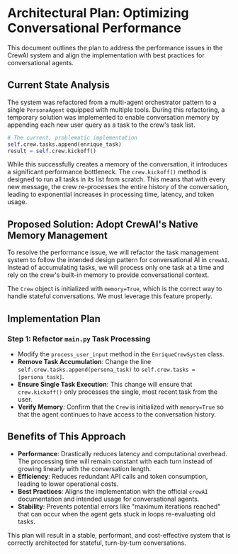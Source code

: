 # Architectural Plan: Optimizing Conversational Performance

This document outlines the plan to address the performance issues in the CrewAI system and align the implementation with best practices for conversational agents.

## Current State Analysis

The system was refactored from a multi-agent orchestrator pattern to a single `PersonaAgent` equipped with multiple tools. During this refactoring, a temporary solution was implemented to enable conversation memory by appending each new user query as a task to the crew's task list.

```python
# The current, problematic implementation
self.crew.tasks.append(enrique_task)
result = self.crew.kickoff()
```

While this successfully creates a memory of the conversation, it introduces a significant performance bottleneck. The `crew.kickoff()` method is designed to run all tasks in its list from scratch. This means that with every new message, the crew re-processes the entire history of the conversation, leading to exponential increases in processing time, latency, and token usage.

## Proposed Solution: Adopt CrewAI's Native Memory Management

To resolve the performance issue, we will refactor the task management system to follow the intended design pattern for conversational AI in `crewAI`. Instead of accumulating tasks, we will process only one task at a time and rely on the crew's built-in memory to provide conversational context.

The `Crew` object is initialized with `memory=True`, which is the correct way to handle stateful conversations. We must leverage this feature properly.

## Implementation Plan

### Step 1: Refactor `main.py` Task Processing
- Modify the `process_user_input` method in the `EnriqueCrewSystem` class.
- **Remove Task Accumulation**: Change the line `self.crew.tasks.append(persona_task)` to `self.crew.tasks = [persona_task]`.
- **Ensure Single Task Execution**: This change will ensure that `crew.kickoff()` only processes the single, most recent task from the user.
- **Verify Memory**: Confirm that the `Crew` is initialized with `memory=True` so that the agent continues to have access to the conversation history.

## Benefits of This Approach
- **Performance**: Drastically reduces latency and computational overhead. The processing time will remain constant with each turn instead of growing linearly with the conversation length.
- **Efficiency**: Reduces redundant API calls and token consumption, leading to lower operational costs.
- **Best Practices**: Aligns the implementation with the official `crewAI` documentation and intended usage for conversational agents.
- **Stability**: Prevents potential errors like "maximum iterations reached" that can occur when the agent gets stuck in loops re-evaluating old tasks.

This plan will result in a stable, performant, and cost-effective system that is correctly architected for stateful, turn-by-turn conversations.
